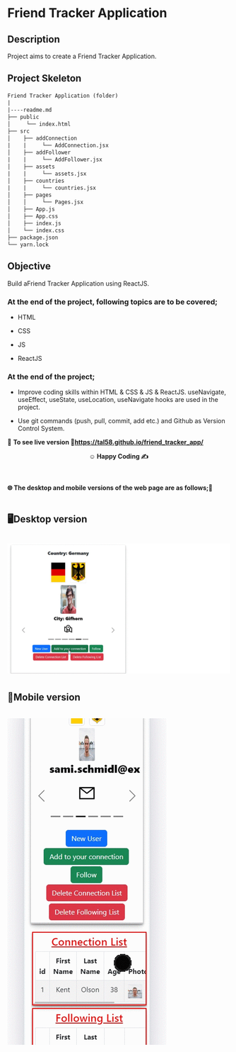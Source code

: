 # Friend Tracker Application

## Description

Project aims to create a Friend Tracker Application.

## Project Skeleton

```
Friend Tracker Application (folder)
|
|----readme.md        
├── public
│     └── index.html
├── src
│    ├── addConnection
|    |     └── AddConnection.jsx
│    ├── addFollower
|    |     └── AddFollower.jsx
│    ├── assets
|    |     └── assets.jsx
│    ├── countries
|    |     └── countries.jsx
│    ├── pages
│    │     └── Pages.jsx
│    ├── App.js
│    ├── App.css
│    ├── index.js
│    └── index.css
├── package.json
└── yarn.lock
```


## Objective

Build aFriend Tracker Application using ReactJS.

### At the end of the project, following topics are to be covered;

- HTML

- CSS

- JS

- ReactJS


### At the end of the project;

- Improve coding skills within HTML & CSS & JS & ReactJS. useNavigate, useEffect, useState, useLocation, useNavigate hooks are used in the project.

- Use git commands (push, pull, commit, add etc.) and Github as Version Control System.

🔗 <b>To see live version<b> 🎯https://tal58.github.io/friend_tracker_app/


**<p align="center">&#9786; Happy Coding &#9997;</p>**

<br><br>
🌐 The desktop and mobile versions of the web page are as follows;🧭
<br><br>

## 🖥️Desktop version
<br>
<img src="./images/desktop.gif" align="left" alt="desktop_version">
<br>
<br>
<br>
<br>
<br>
<br>
<br>
<br>
<br>
<br><br><br><br><br><br><br><br><br>


## 📱Mobile version
<br>
<img src="./images/mobile.gif" align="left" alt="desktop_version">
<br>
<br>
<br>
<br>
<br>
<br>
<br>
<br>
<br>
<br><br><br><br><br><br><br><br><br>




